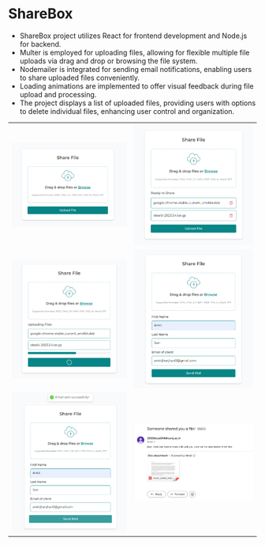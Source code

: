 # ShareBox

- ShareBox project utilizes React for frontend development and Node.js for backend.
- Multer is employed for uploading files, allowing for flexible multiple file uploads via drag and drop or browsing the file system.
- Nodemailer is integrated for sending email notifications, enabling users to share uploaded files conveniently.
- Loading animations are implemented to offer visual feedback during file upload and processing.
- The project displays a list of uploaded files, providing users with options to delete individual files, enhancing user control and organization.

| | |
| --- | --- |
| <img src="/Screenshots/1.png"> | <img src="/Screenshots/2.png"> |
| <img src="/Screenshots/3.png"> | <img src="/Screenshots/4.png"> |
| <img src="/Screenshots/5.png"> | <img src="/Screenshots/6.png"> |
